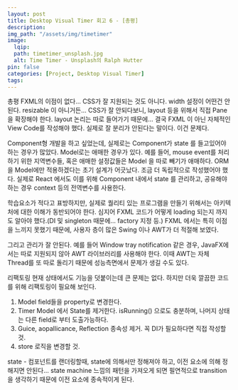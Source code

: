 ```yaml
---
layout: post
title: Desktop Visual Timer 회고 6 - [총평]
description:
img_path: "/assets/img/timetimer"
image:
  lqip:
  path: timetimer_unsplash.jpg
  alt: Time Timer - Unsplash의 Ralph Hutter
pin: false
categories: [Project, Desktop Visual Timer]
tags:
---
```


총평
FXML의 이점이 없다... CSS가 잘 지원되는 것도 아니다. width 설정이 어떤건 안된다. resizable 이 아니거든...
CSS가 잘 안되다보니, layout 등을 위해서 직접 Pane을 확장해야 한다. layout 논리는 따로 들어가기 때문에...
결국 FXML 이 아닌 자체적인 View Code를 작성해야 했다. 실제로 잘 분리가 안된다는 말이다. 이건 문제다.

Component형 개발을 하고 싶었는데, 실제로는 Component가 state 를 들고있어야 하는 경우가 많았다. Model로는 애매한 경우가 있다. 예를 들어, mouse event를 처리하기 위한 지역변수들, 혹은 애매한 설정값들은 Model 을 따로 빼기가 애매하다. ORM을 Model에만 적용하겠다는 초기 설계가 어긋났다. 조금 더 독립적으로 작성했어야 했다.
실제로 React 에서도 이를 위해 Component 내에서 state 를 관리하고, 공유해야 하는 경우 context 등의 전역변수를 사용한다.

학습요소가 적다고 표방하지만, 실제로 퀄리티 있는 프로그램을 만들기 위해서는 아키텍처에 대한 이해가 동반되어야 한다. 심지어 FXML 코드가 어떻게 loading 되는지 까지도 알아야 했다.(DI 및 singleton 때문에... factory 지정 등.) FXML 에서는 특히 이점을 느끼지 못했기 때문에, 사용자 층이 많은 Swing 이나 AWT가 더 적절해 보였다.

그리고 관리가 잘 안된다. 예를 들어 Window tray notification 같은 경우, JavaFX에서는 따로 지원되지 않아 AWT 라이브러리를 사용해야 한다. 이때 AWT는 자체 Thread를 또 따로 돌리기 때문에 성능측면에서 문제가 생길 수도 있다.

리팩토링
현재 상태에서도 기능을 덧붙이는데 큰 문제는 없다. 하지만 더욱 깔끔한 코드를 위해 리팩토링이 필요해 보인다.

1. Model field들을 property로 변경한다.
2. Timer Model 에서 State를 제거한다. isRunning() 으로도 충분하며, 나머지 상태는 다른 field로 부터 도출가능하다.
3. Guice, aopallicance, Reflection 종속성 제거. 꼭 DI가 필요하다면 직접 작성할 것.
4. store 로직을 변경할 것.

state - 컴포넌트를 랜더링할때, state에 의해서만 정해져야 하고, 이전 요소에 의해 정해지면 안된다...
state machine 느낌의 패턴을 가져오게 되면 필연적으로 transition 을 생각하기 때문에 이전 요소에 종속적이게 된다.
